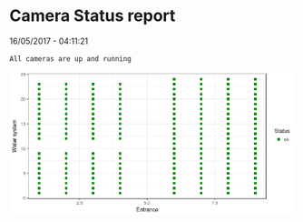 Camera Status report
================
16/05/2017 - 04:11:21

    All cameras are up and running

![](camreport_files/figure-markdown_github/unnamed-chunk-2-1.png)

